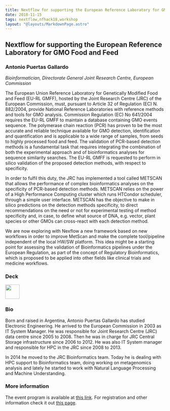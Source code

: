 ```yaml
---
title: Nextflow for supporting the European Reference Laboratory for GMO Food and Feed
date: 2018-11-15
tags: nextflow,nfhack18,workshop
layout: "@layouts/MarkdownPage.astro"
---
```


## Nextflow for supporting the European Reference Laboratory for GMO Food and Feed

### Antonio Puertas Gallardo
*Bioinformatician, Directorate General Joint Research Centre, European Commission*

The European Union Reference Laboratory for Genetically Modified Food and Feed (EU-RL GMFF), hosted by the Joint Research Centre (JRC) of the European Commission, must, pursuant to Article 32 of Regulation (EC) N. 882/2004, provide National Reference Laboratories with reference methods and tools for GMO analysis. Commission Regulation (EC) No 641/2004 requires the EU-RL GMFF to maintain a database containing GMO events sequence. The polymerase chain reaction (PCR) has proven to be the most accurate and reliable technique available for GMO detection, identification and quantification and is applicable to a wide range of samples, from seeds to highly processed food and feed. The validation of PCR-based detection methods is a fundamental task that requires integrating the combination of both the experimental approach and of bioinformatics analyses for sequence similarity searches. The EU-RL GMFF is requested to perform in silico validation of the proposed detection methods, with respect to specificity.

In order to fulfil this duty, the JRC has implemented a tool called METSCAN that allows the performance of complex bioinformatics analyses on the specificity of PCR-based detection methods. METSCAN relies on the power of a High Performance Computing cluster which runs HTCondor scheduler, through a simple user interface. METSCAN has the objective to make in silico predictions on the detection methods  specificity, to direct recommendations on the need or not for experimental testing of method specificity and, in case, to define what source of DNA, e.g. vector, plant species or other GMOs can cross-react with each detection method.

We are now exploring with Nexflow a new framework based on new workflows in order to improve MetScan and make the complete tool/pipeline independent of the local HW/SW platform. This idea might be a starting point for assessing the validation of Bioinformatics pipelines under the European Regulation, as part of the concept of Regulatory Bioinformatics, which is proposed to be applied into other fields like clinical trials and medicine workflows.

### Deck

<a href='/misc/nfhack18/antonio.pdf'><img src='/img/deck.png' width='45pt' /></a>

### Bio

Born and raised in Argentina, Antonio Puertas Gallardo has studied Electronic Engineering.
He arrived to the European Commission in 2003 as IT System Manager. He was responsible for Joint
Research Centre (JRC) data centre since 2005 to 2008. Then he was in charge for JRC Central Storage infrastructure since 2006 to 2012. He was also IT System manager and responsible for HPC in the JRC
since 2008 to  2013.

In 2014 he moved to the JRC Bioinformatics team. Today he is  dealing with HPC
support to Bioinformatics team, doing working on metagenomics analysis and lately
he started to work with Natural Language Processing and Machine Understanding.



### More information

The event program is available at [this link](https://github.com/nextflow-io/nf-hack18/blob/master/schedule.md). For registration and other information check it out [this page](http://www.crg.eu/en/event/coursescrg-nextflow-reproducible-silico-genomics-0).
